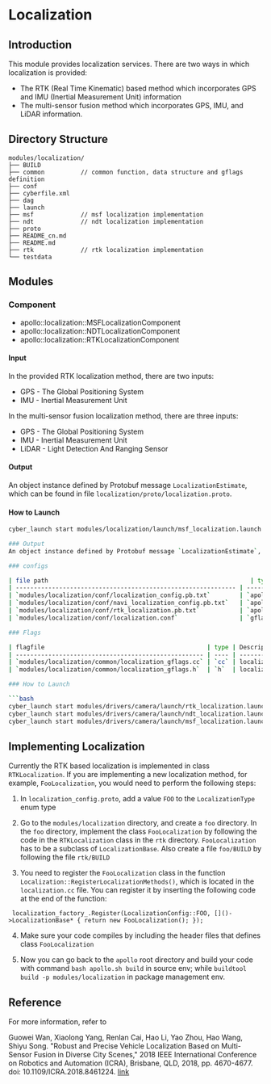 # Localization

## Introduction
  This module provides localization services. There are two ways in which localization is provided:
  -  The RTK (Real Time Kinematic) based method which incorporates GPS and IMU (Inertial Measurement Unit) information
  - The  multi-sensor fusion method which incorporates GPS, IMU, and LiDAR information.

## Directory Structure
```shell
modules/localization/
├── BUILD
├── common          // common function, data structure and gflags definition
├── conf
├── cyberfile.xml
├── dag
├── launch
├── msf             // msf localization implementation
├── ndt             // ndt localization implementation
├── proto
├── README_cn.md
├── README.md
├── rtk             // rtk localization implementation
└── testdata
```

## Modules

### Component

  - apollo::localization::MSFLocalizationComponent
  - apollo::localization::NDTLocalizationComponent
  - apollo::localization::RTKLocalizationComponent

#### Input
  In the provided RTK localization method, there are two inputs:
  - GPS - The Global Positioning System
  - IMU - Inertial Measurement Unit

  In the  multi-sensor fusion localization method, there are three inputs:
  - GPS - The Global Positioning System
  - IMU - Inertial Measurement Unit
  - LiDAR - Light Detection And Ranging Sensor

#### Output
An object instance defined by Protobuf message `LocalizationEstimate`, which can be found in file `localization/proto/localization.proto`.

#### How to Launch

```bash
cyber_launch start modules/localization/launch/msf_localization.launch

### Output
An object instance defined by Protobuf message `LocalizationEstimate`, which can be found in file `common_msgs/localization_msgs/localization.proto`.

### configs

| file path                                                        | type / struct                            | Description                |
| ------------------------------------------------------------- | ------------------------------------------- | -------------------------- |
| `modules/localization/conf/localization_config.pb.txt`        | `apollo::localization::LocalizationConfig`  | localization type config   |
| `modules/localization/conf/navi_localization_config.pb.txt`   | `apollo::localization::LocalizationConfig`  | localization type config   |
| `modules/localization/conf/rtk_localization.pb.txt`           | `apollo::localization::rtk_config::Config`  | rtk mode config            |
| `modules/localization/conf/localization.conf`                 | `gflags`                                    | gflags config              |

### Flags

| flagfile                                             | type | Description                    |
| ---------------------------------------------------- | ---- | ------------------------------ |
| `modules/localization/common/localization_gflags.cc` | `cc` | localization flags header      |
| `modules/localization/common/localization_gflags.h`  | `h`  | localization flags define      |

### How to Launch

```bash
cyber_launch start modules/drivers/camera/launch/rtk_localization.launch  // run rtk localization
cyber_launch start modules/drivers/camera/launch/ndt_localization.launch  // run ndt localization
cyber_launch start modules/drivers/camera/launch/msf_localization.launch  // run msf localization
```

## Implementing Localization
  Currently the RTK based localization is implemented in class `RTKLocalization`. If you are implementing a new localization method, for example, `FooLocalization`, you would need to perform the following steps:

  1. In `localization_config.proto`, add a value `FOO` to the `LocalizationType` enum type

  2. Go to the `modules/localization` directory, and create a `foo` directory. In the `foo` directory, implement the class `FooLocalization` by following the code in the `RTKLocalization` class in the `rtk` directory. `FooLocalization` has to be a subclass of `LocalizationBase`. Also create a file `foo/BUILD` by following the file `rtk/BUILD`

  3. You need to register the `FooLocalization` class in the function `Localization::RegisterLocalizationMethods()`, which is located in the `localization.cc` file. You can register it by inserting the following code at the end of the function:

  ```
   localization_factory_.Register(LocalizationConfig::FOO, []()->LocalizationBase* { return new FooLocalization(); });
  ```

  4. Make sure your code compiles by including the header files that defines class `FooLocalization`

  5. Now you can go back to the `apollo` root directory and build your code with command `bash apollo.sh build` in source env; while `buildtool build -p modules/localization` in package management env.

## Reference
  For more information, refer to

  Guowei Wan, Xiaolong Yang, Renlan Cai, Hao Li, Yao Zhou, Hao Wang, Shiyu Song. "Robust and Precise Vehicle Localization Based on Multi-Sensor Fusion in Diverse City Scenes," 2018 IEEE International Conference on Robotics and Automation (ICRA), Brisbane, QLD, 2018, pp. 4670-4677.
  doi: 10.1109/ICRA.2018.8461224. [link](https://ieeexplore.ieee.org/document/8461224)
